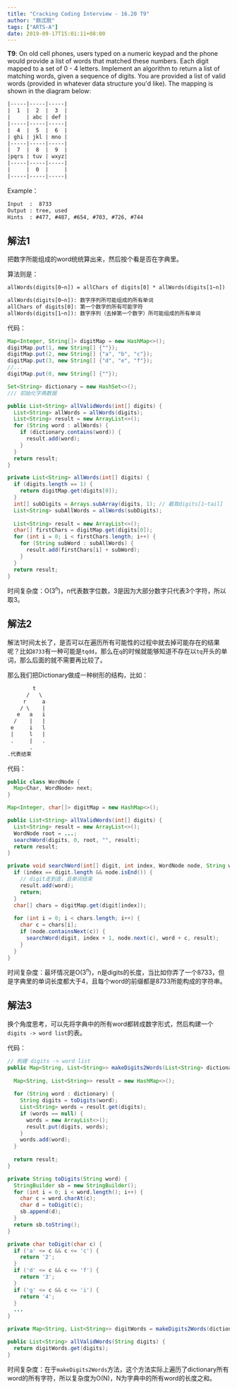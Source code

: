```yaml
---
title: "Cracking Coding Interview - 16.20 T9"
author: "颇忒脱"
tags: ["ARTS-A"]
date: 2019-09-17T15:01:11+08:00
---
```


<!--more-->

**T9**: On old cell phones, users typed on a numeric keypad and the phone would provide a list of words that matched these numbers. Each digit mapped to a set of 0 - 4 letters. Implement an algo­rithm to return a list of matching words, given a sequence of digits. You are provided a list of valid words (provided in whatever data structure you'd like). The mapping is shown in the diagram below:

```txt
|-----|-----|-----|
|  1  |  2  |  3  |
|     | abc | def |
|-----|-----|-----|
|  4  |  5  |  6  |
| ghi | jkl | mno |
|-----|-----|-----|
|  7  |  8  |  9  |
|pqrs | tuv | wxyz|
|-----|-----|-----|
|     |  0  |     |
|-----|-----|-----|
```

Example：

```txt
Input  :  8733
Output : tree, used
Hints  : #477, #487, #654, #703, #726, #744
```

## 解法1

把数字所能组成的word统统算出来，然后按个看是否在字典里。

算法则是：

```txt
allWords(digits[0~n]) = allChars of digits[0] * allWords(digits[1~n])

allWords(digits[0~n]): 数字序列所可能组成的所有单词
allChars of digits[0]: 第一个数字的所有可能字符
allWords(digits[1~n]): 数字序列（去掉第一个数字）所可能组成的所有单词
```

代码：

```java
Map<Integer, String[]> digitMap = new HashMap<>();
digitMap.put(1, new String[] {""});
digitMap.put(2, new String[] {"a", "b", "c"});
digitMap.put(3, new String[] {"d", "e", "f"});
//...
digitMap.put(0, new String[] {""});

Set<String> dictionary = new HashSet<>();
/// 初始化字典数据

public List<String> allValidWords(int[] digits) {
  List<String> allWords = allWords(digits);
  List<String> result = new ArrayList<>();
  for (String word : allWords) {
    if (dictionary.contains(word)) {
      result.add(word);
    }
  }
  return result;
}

private List<String> allWords(int[] digits) {
  if (digits.length == 1) {
    return digitMap.get(digits[0]);
  }
  int[] subDigits = Arrays.subArray(digits, 1); // 截取digits[1~tail]
  List<String> subAllWords = allWords(subDigits);
  
  List<String> result = new ArrayList<>();
  char[] firstChars = digitMap.get(digits[0]);
  for (int i = 0; i < firstChars.length; i++) {
    for (String subWord : subAllWords) {
      result.add(firstChars[i] + subWord);
    }
  }
  return result;
}
```

时间复杂度：O(3<sup>n</sup>)，n代表数字位数，3是因为大部分数字只代表3个字符，所以取3。

## 解法2

解法1时间太长了，是否可以在遍历所有可能性的过程中就去掉可能存在的结果呢？比如`8733`有一种可能是`tqdd`，那么在`q`的时候就能够知道不存在以`tq`开头的单词，那么后面的就不需要再比较了。

那么我们把Dictionary做成一种树形的结构，比如：

```txt
        t
      /   \
     r     a  
    / \    |
   e   a   i
  /    |   |
 e     i   l
 |     l   |
 .     |   .
       .
.代表结束
```



代码：

```java
public class WordNode {
  Map<Char, WordNode> next;
}

Map<Integer, char[]> digitMap = new HashMap<>();

public List<String> allValidWords(int[] digits) {
  List<String> result = new ArrayList<>();
  WordNode root = ...;
  searchWord(digits, 0, root, "", result);
  return result;
}

private void searchWord(int[] digit, int index, WordNode node, String word, List<String> result) {
  if (index == digit.length && node.isEnd()) {
    // digit走到底，且单词结束
    result.add(word);
    return;
  }
  char[] chars = digitMap.get(digit[index]);
  
  for (int i = 0; i < chars.length; i++) {
    char c = chars[i];
    if (node.containsNext(c)) {
      searchWord(digit, index + 1, node.next(c), word + c, result);
    }
  }
}
```

时间复杂度：最坏情况是O(3<sup>n</sup>)，n是digits的长度，当比如你弄了一个8733，但是字典里的单词长度都大于4，且每个word的前缀都是8733所能构成的字符串。

## 解法3

换个角度思考，可以先将字典中的所有word都转成数字形式，然后构建一个`digits -> word list`的表。

代码：

```java
// 构建 digits -> word list
public Map<String, List<String>> makeDigits2Words(List<String> dictionary) {
  
  Map<String, List<String>> result = new HashMap<>();
  
  for (String word : dictionary) {
    String digits = toDigits(word);
    List<String> words = result.get(digits);
    if (words == null) {
      words = new ArrayList<>();
      result.put(digits, words);
    }
    words.add(word);
  }
  
  return result;
}

private String toDigits(String word) {
  StringBuilder sb = new StringBuilder();
  for (int i = 0; i < word.length(); i++) {
    char c = word.charAt(c);
    char d = toDigit(c);
    sb.append(d);
  }
  return sb.toString();
}

private char toDigit(char c) {
  if ('a' <= c && c <= 'c') {
    return '2';
  }
  if ('d' <= c && c <= 'f') {
    return '3';
  }
  if ('g' <= c && c <= 'i') {
    return '4';
  }
  ...
}

private Map<String, List<String>> digitWords = makeDigits2Words(dictionary);

public List<String> allValidWords(String digits) {
  return digitWords.get(digits);
}
```

时间复杂度：在于`makeDigits2Words`方法，这个方法实际上遍历了dictionary所有word的所有字符，所以复杂度为O(N)，N为字典中的所有word的长度之和。